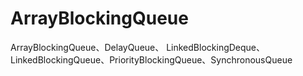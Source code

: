 # ArrayBlockingQueue

 ArrayBlockingQueue、DelayQueue、 LinkedBlockingDeque、LinkedBlockingQueue、PriorityBlockingQueue、SynchronousQueue

